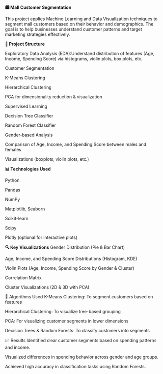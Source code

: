 **🛍️ Mall Customer Segmentation**


This project applies Machine Learning and Data Visualization techniques to segment mall customers based on their behavior and demographics. The goal is to help businesses understand customer patterns and target marketing strategies effectively.

**📁 Project Structure**

Exploratory Data Analysis (EDA):Understand distribution of features (Age, Income, Spending Score) via histograms, violin plots, box plots, etc.

Customer Segmentation

K-Means Clustering

Hierarchical Clustering

PCA for dimensionality reduction & visualization

Supervised Learning

Decision Tree Classifier

Random Forest Classifier

Gender-based Analysis

Comparison of Age, Income, and Spending Score between males and females

Visualizations (boxplots, violin plots, etc.)

**📊 Technologies Used**

Python

Pandas

NumPy

Matplotlib, Seaborn

Scikit-learn

Scipy

Plotly (optional for interactive plots)

**🔍 Key Visualizations**
Gender Distribution (Pie & Bar Chart)

Age, Income, and Spending Score Distributions (Histogram, KDE)

Violin Plots (Age, Income, Spending Score by Gender & Cluster)

Correlation Matrix

Cluster Visualizations (2D & 3D with PCA)

🧠 Algorithms Used
K-Means Clustering: To segment customers based on features

Hierarchical Clustering: To visualize tree-based grouping

PCA: For visualizing customer segments in lower dimensions

Decision Trees & Random Forests: To classify customers into segments

📈 Results
Identified clear customer segments based on spending patterns and income.

Visualized differences in spending behavior across gender and age groups.

Achieved high accuracy in classification tasks using Random Forests.
